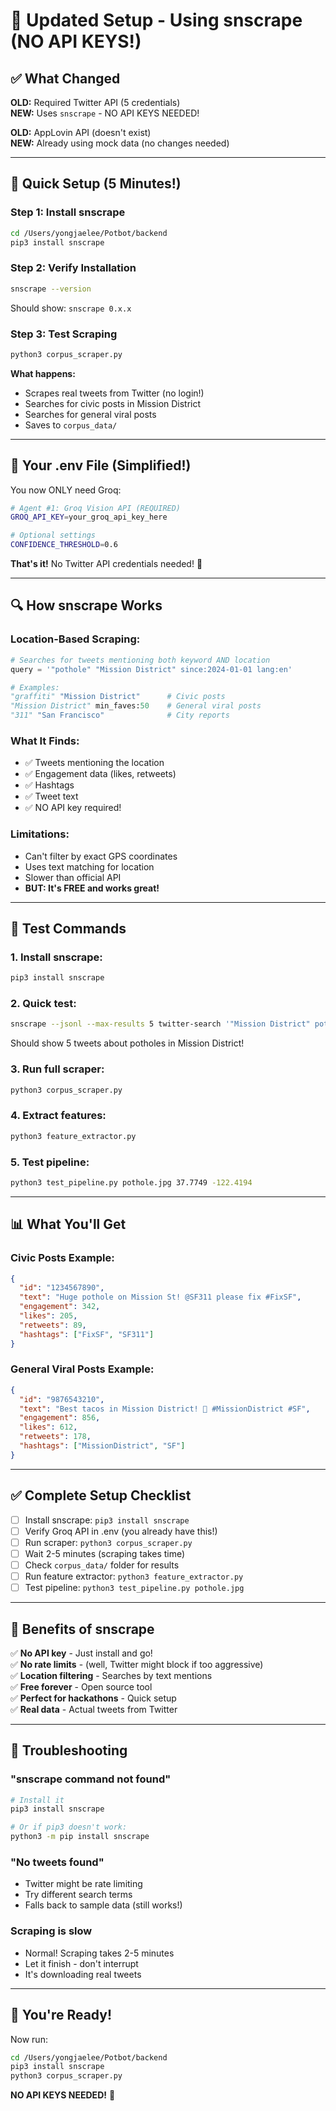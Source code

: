 # 🎯 Updated Setup - Using snscrape (NO API KEYS!)

## ✅ What Changed

**OLD:** Required Twitter API (5 credentials)  
**NEW:** Uses `snscrape` - NO API KEYS NEEDED!

**OLD:** AppLovin API (doesn't exist)  
**NEW:** Already using mock data (no changes needed)

---

## 🚀 Quick Setup (5 Minutes!)

### **Step 1: Install snscrape**

```bash
cd /Users/yongjaelee/Potbot/backend
pip3 install snscrape
```

### **Step 2: Verify Installation**

```bash
snscrape --version
```

Should show: `snscrape 0.x.x`

### **Step 3: Test Scraping**

```bash
python3 corpus_scraper.py
```

**What happens:**
- Scrapes real tweets from Twitter (no login!)
- Searches for civic posts in Mission District
- Searches for general viral posts
- Saves to `corpus_data/`

---

## 📝 Your .env File (Simplified!)

You now ONLY need Groq:

```bash
# Agent #1: Groq Vision API (REQUIRED)
GROQ_API_KEY=your_groq_api_key_here

# Optional settings
CONFIDENCE_THRESHOLD=0.6
```

**That's it!** No Twitter API credentials needed! 🎉

---

## 🔍 How snscrape Works

### **Location-Based Scraping:**

```python
# Searches for tweets mentioning both keyword AND location
query = '"pothole" "Mission District" since:2024-01-01 lang:en'

# Examples:
"graffiti" "Mission District"      # Civic posts
"Mission District" min_faves:50    # General viral posts
"311" "San Francisco"              # City reports
```

### **What It Finds:**

- ✅ Tweets mentioning the location
- ✅ Engagement data (likes, retweets)
- ✅ Hashtags
- ✅ Tweet text
- ✅ NO API key required!

### **Limitations:**

- Can't filter by exact GPS coordinates
- Uses text matching for location
- Slower than official API
- **BUT: It's FREE and works great!**

---

## 🧪 Test Commands

### **1. Install snscrape:**
```bash
pip3 install snscrape
```

### **2. Quick test:**
```bash
snscrape --jsonl --max-results 5 twitter-search '"Mission District" pothole'
```

Should show 5 tweets about potholes in Mission District!

### **3. Run full scraper:**
```bash
python3 corpus_scraper.py
```

### **4. Extract features:**
```bash
python3 feature_extractor.py
```

### **5. Test pipeline:**
```bash
python3 test_pipeline.py pothole.jpg 37.7749 -122.4194
```

---

## 📊 What You'll Get

### **Civic Posts Example:**
```json
{
  "id": "1234567890",
  "text": "Huge pothole on Mission St! @SF311 please fix #FixSF",
  "engagement": 342,
  "likes": 205,
  "retweets": 89,
  "hashtags": ["FixSF", "SF311"]
}
```

### **General Viral Posts Example:**
```json
{
  "id": "9876543210",
  "text": "Best tacos in Mission District! 🌮 #MissionDistrict #SF",
  "engagement": 856,
  "likes": 612,
  "retweets": 178,
  "hashtags": ["MissionDistrict", "SF"]
}
```

---

## ✅ Complete Setup Checklist

- [ ] Install snscrape: `pip3 install snscrape`
- [ ] Verify Groq API in .env (you already have this!)
- [ ] Run scraper: `python3 corpus_scraper.py`
- [ ] Wait 2-5 minutes (scraping takes time)
- [ ] Check `corpus_data/` folder for results
- [ ] Run feature extractor: `python3 feature_extractor.py`
- [ ] Test pipeline: `python3 test_pipeline.py pothole.jpg`

---

## 🎯 Benefits of snscrape

✅ **No API key** - Just install and go!  
✅ **No rate limits** - (well, Twitter might block if too aggressive)  
✅ **Location filtering** - Searches by text mentions  
✅ **Free forever** - Open source tool  
✅ **Perfect for hackathons** - Quick setup  
✅ **Real data** - Actual tweets from Twitter  

---

## 🚨 Troubleshooting

### **"snscrape command not found"**
```bash
# Install it
pip3 install snscrape

# Or if pip3 doesn't work:
python3 -m pip install snscrape
```

### **"No tweets found"**
- Twitter might be rate limiting
- Try different search terms
- Falls back to sample data (still works!)

### **Scraping is slow**
- Normal! Scraping takes 2-5 minutes
- Let it finish - don't interrupt
- It's downloading real tweets

---

## 🎉 You're Ready!

Now run:

```bash
cd /Users/yongjaelee/Potbot/backend
pip3 install snscrape
python3 corpus_scraper.py
```

**NO API KEYS NEEDED!** 🚀

